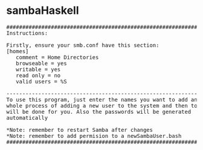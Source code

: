 # sambaHaskell
<pre>
################################################################
Instructions: 

Firstly, ensure your smb.conf have this section:
[homes]
   comment = Home Directories
   browseable = yes
   writable = yes
   read only = no
   valid users = %S

----------------------------------------------------------------
To use this program, just enter the names you want to add and the
whole process of adding a new user to the system and then to Samba
will be done for you. Also the passwords will be generated 
automatically

*Note: remember to restart Samba after changes
*Note: remember to add permision to a newSambaUser.bash 
################################################################
</pre>

